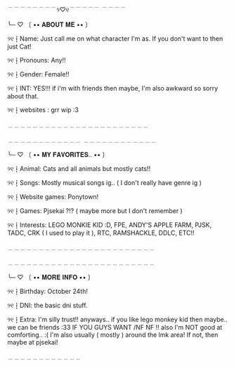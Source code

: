 ﹉﹉﹉﹉﹉﹉﹉﹉୨♡୧﹉﹉﹉﹉﹉ ﹉﹉﹉﹉

╰─ ♡  〔  •• 𝐀𝐁𝐎𝐔𝐓 𝐌𝐄  •• 〕

୨୧┇Name: Just call me on what character I'm as. If you don't want to then just Cat!

୨୧┇Pronouns: Any!!

୨୧┇Gender: Female!!

୨୧┇INT: YES!!! if i'm with friends then maybe, I'm also awkward so sorry about that.

୨୧┇websites : grr wip :3 

﹍﹍﹍﹍﹍﹍﹍﹍﹍﹍﹍﹍﹍﹍﹍﹍﹍﹍﹍﹍﹍﹍﹍

[](https://file.garden/ZpIU1tGnsnK0DChu/wellalrightthen.png)

﹍﹍﹍﹍﹍﹍﹍﹍﹍﹍﹍﹍ ﹍﹍﹍﹍﹍﹍﹍﹍﹍﹍﹍﹍


╰─ ♡  〔  •• 𝐌𝐘 𝐅𝐀𝐕𝐎𝐑𝐈𝐓𝐄𝐒.. •• 〕

୨୧┇Animal: Cats and all animals but mostly cats!! 

୨୧┇Songs: Mostly musical songs ig.. (  I don't really have genre ig )

୨୧┇Website games: Ponytown!

୨୧┇Games: Pjsekai ?!? ( maybe more but I don't remember )

୨୧┇Interests: LEGO MONKIE KID :D, FPE, ANDY'S APPLE FARM, PJSK, TADC, 
CRK ( I used to play it ), RTC, RAMSHACKLE, DDLC, ETC!!

﹍﹍﹍﹍﹍﹍﹍﹍﹍﹍﹍﹍﹍﹍﹍﹍﹍﹍﹍﹍﹍﹍﹍﹍

[](https://file.garden/ZpIU1tGnsnK0DChu/ILLMAKEYOUSAYYHOWPROUDYOUAREOFME.png)

﹍﹍﹍﹍﹍﹍﹍﹍﹍﹍﹍﹍﹍﹍﹍﹍﹍﹍﹍﹍﹍﹍﹍﹍


╰─ ♡  〔  •• 𝐌𝐎𝐑𝐄 𝐈𝐍𝐅𝐎  •• 〕

୨୧┇Birthday:  October 24th!

୨୧┇DNI: the basic dni stuff.

୨୧┇Extra: I'm silly trust!! anyways..  if you like lego monkey kid then maybe.. 
we can be friends :33  IF YOU GUYS WANT /NF NF !!  also I'm NOT good at comforting.. :(
I'm also usually ( mostly ) around the lmk area! If not, then maybe at pjsekai!

﹍﹍﹍﹍﹍﹍﹍﹍﹍﹍﹍﹍
